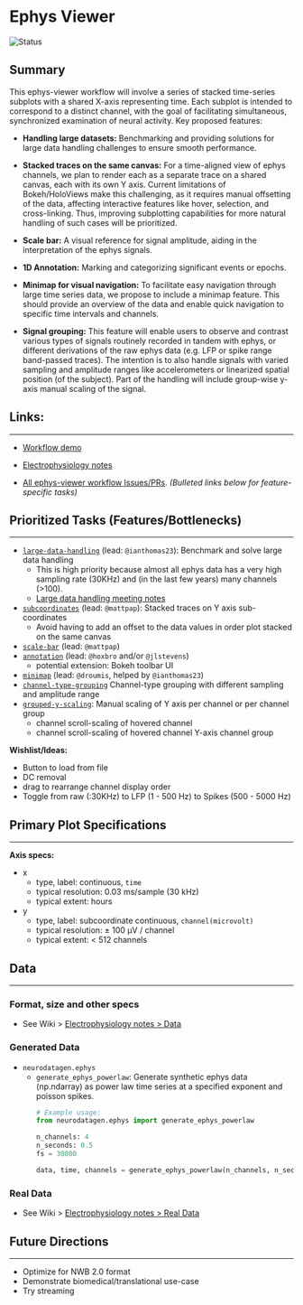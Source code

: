 # Ephys Viewer

![Status](https://img.shields.io/badge/status-in%20progress-orange)

## Summary
This ephys-viewer workflow will involve a series of stacked time-series subplots with a
shared X-axis representing time. Each subplot is intended to correspond to a distinct
channel, with the goal of facilitating simultaneous, synchronized examination of neural
activity. Key proposed features:

- **Handling large datasets:** Benchmarking and providing solutions for large data handling challenges to ensure smooth performance.

- **Stacked traces on the same canvas:** For a time-aligned view of ephys channels, we plan to render each as a separate trace on a shared canvas, each with its own Y axis. Current limitations of Bokeh/HoloViews make this challenging, as it requires manual offsetting of the data, affecting interactive features like hover, selection, and cross-linking. Thus, improving subplotting capabilities for more natural handling of such cases will be prioritized.
- **Scale bar:** A visual reference for signal amplitude, aiding in the interpretation of the ephys signals.
- **1D Annotation:** Marking and categorizing significant events or epochs.
- **Minimap for visual navigation:** To facilitate easy navigation through large time series data, we propose to include a minimap feature. This should provide an overview of the data and enable quick navigation to specific time intervals and channels.
- **Signal grouping:** This feature will enable users to observe and contrast various
  types of signals routinely recorded in tandem with ephys, or different derivations of
  the raw ephys data (e.g. LFP or spike range band-passed traces). The intention is to
  also handle
  signals with varied sampling and amplitude ranges like accelerometers or linearized
  spatial position (of the subject). Part of the handling will include
  group-wise y-axis manual scaling of the signal.

## Links:
---

- [Workflow demo](./workflow_ephys-viewer.ipynb)

- [Electrophysiology notes](https://github.com/holoviz-topics/neuro/wiki/Electrophysiology-notes)

- [All ephys-viewer workflow Issues/PRs](https://github.com/orgs/holoviz-topics/projects/1/views/1?filterQuery=neuro-labels%3A%22*ephys-viewer*%22). *(Bulleted links below for feature-specific tasks)*

## Prioritized Tasks (Features/Bottlenecks)
---

- [`large-data-handling`]((https://github.com/orgs/holoviz-topics/projects/1/views/1?filterQuery=neuro-labels%3A%22*large-data-handling*%22)) (lead: `@ianthomas23`): Benchmark and solve large data handling
  - This is high priority because almost all ephys data has a very high sampling rate
    (30KHz) and (in the last few years) many channels (>100).
  - [Large data handling meeting notes](https://github.com/holoviz-topics/neuro/wiki/Meeting-Notes#230515-large-data-handling)
- [`subcoordinates`]((https://github.com/orgs/holoviz-topics/projects/1/views/1?filterQuery=neuro-labels%3A%22*subcoordinates*%22)) (lead: `@mattpap`): Stacked traces on Y axis sub-coordinates
  - Avoid having to add an offset to the data values in order plot stacked on the same canvas
- [`scale-bar`]((https://github.com/orgs/holoviz-topics/projects/1/views/1?filterQuery=neuro-labels%3A%22*scale-bar*%22)) (lead: `@mattpap`)
- [`annotation`]((https://github.com/orgs/holoviz-topics/projects/1/views/1?filterQuery=neuro-labels%3A%22*annotation*%22)) (lead: `@hoxbro` and/or `@jlstevens`)
  - potential extension: Bokeh toolbar UI
- [`minimap`](https://github.com/orgs/holoviz-topics/projects/1/views/1?filterQuery=neuro-labels%3A%22*minimap*%22) (lead: `@droumis`, helped by `@ianthomas23`)
- [`channel-type-grouping`]((https://github.com/orgs/holoviz-topics/projects/1/views/1?filterQuery=neuro-labels%3A%22*signal-grouping*%22)) Channel-type grouping with different sampling and amplitude range
- [`grouped-y-scaling`]((https://github.com/orgs/holoviz-topics/projects/1/views/1?filterQuery=neuro-labels%3A%22*grouped-y-scaling*%22)): Manual scaling of Y axis per channel or per channel group
  - channel scroll-scaling of hovered channel
  - channel scroll-scaling of hovered channel Y-axis channel group

**Wishlist/Ideas:**
- Button to load from file
- DC removal
- drag to rearrange channel display order
- Toggle from raw (:30KHz) to LFP (1 - 500 Hz) to Spikes (500 - 5000 Hz)

## Primary Plot Specifications
---

**Axis specs:**

- x
  - type, label: continuous, `time`
  - typical resolution: 0.03 ms/sample (30 kHz)
  - typical extent: hours
- y
  - type, label: subcoordinate continuous, `channel(microvolt)`
  - typical resolution: ± 100 µV / channel
  - typical extent: < 512 channels

## Data
---

### Format, size and other specs
- See Wiki > [Electrophysiology notes > Data](https://github.com/holoviz-topics/neuro/wiki/Electrophysiology-notes)

### Generated Data
- `neurodatagen.ephys`
  - `generate_ephys_powerlaw`: Generate synthetic ephys data (np.ndarray) as power law time series at a specified exponent and poisson spikes.
    ```python
    # Example usage:
    from neurodatagen.ephys import generate_ephys_powerlaw

    n_channels: 4
    n_seconds: 0.5
    fs = 30000

    data, time, channels = generate_ephys_powerlaw(n_channels, n_seconds, fs)
    ```

### Real Data
- See Wiki > [Electrophysiology notes > Real
  Data](https://github.com/holoviz-topics/neuro/wiki/Electrophysiology-notes#listssources-of-real-data)

## Future Directions
---

- Optimize for NWB 2.0 format
- Demonstrate biomedical/translational use-case
- Try streaming